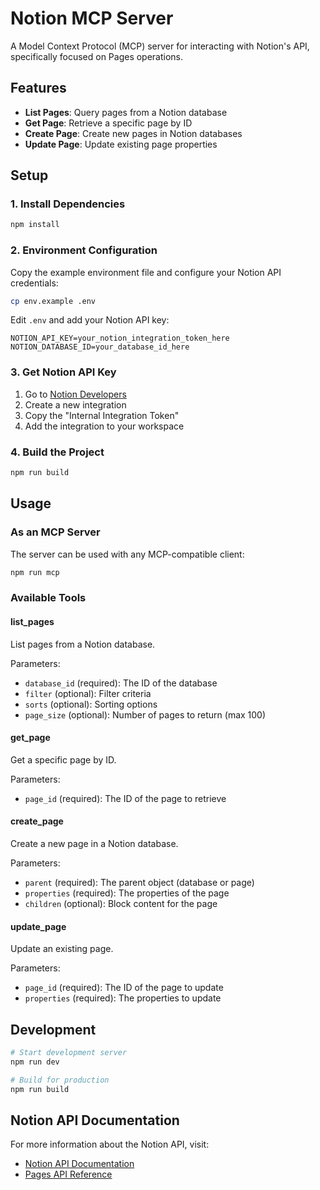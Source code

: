 # Notion MCP Server

A Model Context Protocol (MCP) server for interacting with Notion's API, specifically focused on Pages operations.

## Features

- **List Pages**: Query pages from a Notion database
- **Get Page**: Retrieve a specific page by ID
- **Create Page**: Create new pages in Notion databases
- **Update Page**: Update existing page properties

## Setup

### 1. Install Dependencies

```bash
npm install
```

### 2. Environment Configuration

Copy the example environment file and configure your Notion API credentials:

```bash
cp env.example .env
```

Edit `.env` and add your Notion API key:

```
NOTION_API_KEY=your_notion_integration_token_here
NOTION_DATABASE_ID=your_database_id_here
```

### 3. Get Notion API Key

1. Go to [Notion Developers](https://developers.notion.com/)
2. Create a new integration
3. Copy the "Internal Integration Token"
4. Add the integration to your workspace

### 4. Build the Project

```bash
npm run build
```

## Usage

### As an MCP Server

The server can be used with any MCP-compatible client:

```bash
npm run mcp
```

### Available Tools

#### list_pages
List pages from a Notion database.

Parameters:
- `database_id` (required): The ID of the database
- `filter` (optional): Filter criteria
- `sorts` (optional): Sorting options
- `page_size` (optional): Number of pages to return (max 100)

#### get_page
Get a specific page by ID.

Parameters:
- `page_id` (required): The ID of the page to retrieve

#### create_page
Create a new page in a Notion database.

Parameters:
- `parent` (required): The parent object (database or page)
- `properties` (required): The properties of the page
- `children` (optional): Block content for the page

#### update_page
Update an existing page.

Parameters:
- `page_id` (required): The ID of the page to update
- `properties` (required): The properties to update

## Development

```bash
# Start development server
npm run dev

# Build for production
npm run build
```

## Notion API Documentation

For more information about the Notion API, visit:
- [Notion API Documentation](https://developers.notion.com/reference)
- [Pages API Reference](https://developers.notion.com/reference/post-page)
